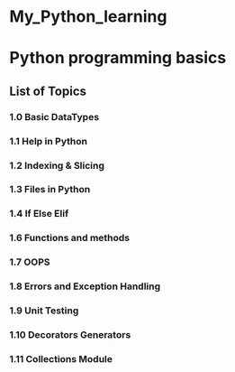 # My_Python_learning
<h1>Python programming basics</h1>
<h2>List of Topics</h2>
<h3>1.0 Basic DataTypes</h3>
<h3>1.1 Help in Python</h3>
<h3>1.2 Indexing & Slicing</h3>
<h3>1.3 Files in Python</h3>
<h3>1.4 If Else Elif</h3>
<h3>1.6 Functions and methods</h3>
<h3>1.7 OOPS </h3>
<h3>1.8 Errors and Exception Handling </h3>
<h3>1.9 Unit Testing </h3>
<h3>1.10 Decorators Generators</h3>
<h3>1.11 Collections Module</h3>